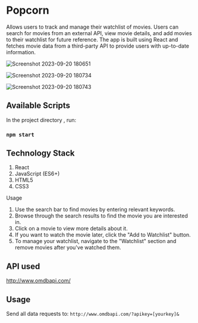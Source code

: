 # Popcorn
Allows users to track and manage their watchlist of movies. Users can search for movies from an external API, view movie details, and add movies to their watchlist for future reference. The app is built using React and fetches movie data from a third-party API to provide users with up-to-date information.

![Screenshot 2023-09-20 180651](https://github.com/Luthin2003/Popcorn/assets/101446790/b5707e2b-43df-4fb8-9c3c-9334596b73b3)

![Screenshot 2023-09-20 180734](https://github.com/Luthin2003/Popcorn/assets/101446790/962a3f32-2cb9-426d-864c-6a0d101b965f)

![Screenshot 2023-09-20 180743](https://github.com/Luthin2003/Popcorn/assets/101446790/c140df01-eb54-48b0-8af3-ea4d3a395ca7)

## Available Scripts

In the project directory , run:

### `npm start`

## Technology Stack

1. React
2.  JavaScript (ES6+)
3.  HTML5
4.  CSS3

Usage
1. Use the search bar to find movies by entering relevant keywords.
2. Browse through the search results to find the movie you are interested in.
3. Click on a movie to view more details about it.
4. If you want to watch the movie later, click the "Add to Watchlist" button.
5. To manage your watchlist, navigate to the "Watchlist" section and remove movies after you've watched them.

## API used
http://www.omdbapi.com/
## Usage
Send all data requests to:
`http://www.omdbapi.com/?apikey=[yourkey]&`
